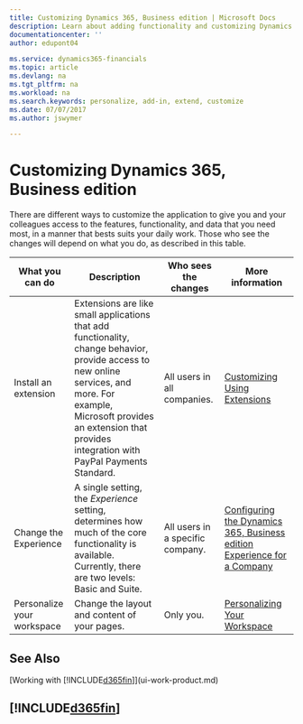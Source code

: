 ```yaml
---
title: Customizing Dynamics 365, Business edition | Microsoft Docs
description: Learn about adding functionality and customizing Dynamics 365, Business edition.
documentationcenter: ''
author: edupont04

ms.service: dynamics365-financials
ms.topic: article
ms.devlang: na
ms.tgt_pltfrm: na
ms.workload: na
ms.search.keywords: personalize, add-in, extend, customize
ms.date: 07/07/2017
ms.author: jswymer

---
```

# Customizing Dynamics 365, Business edition
<!--NAV # Customizing Dynamics NAV -->
There are different ways to customize the application to give you and your colleagues access to the features, functionality, and data that you need most, in a manner that bests suits your daily work. Those who see the changes will depend on what you do, as described in this table. 

| What you can do    |  Description  |  Who sees the changes  |  More information  |
|-----|---------------|---------|-------|
|Install an extension|Extensions are like small applications that add functionality, change behavior, provide access to new online services, and more. For example, Microsoft provides an extension that provides integration with PayPal Payments Standard.|All users in all companies.|[Customizing Using Extensions](ui-extensions.md)|
|Change the Experience|A single setting, the *Experience* setting, determines how much of the core functionality is available. Currently, there are two levels: Basic and Suite.|All users in a specific company.|[Configuring the Dynamics 365, Business edition Experience for a Company](ui-experiences.md)|
|Personalize your workspace|Change the layout and content of your pages.|Only you.|[Personalizing Your Workspace](ui-personalization-user.md)|

## See Also 
[Working with [!INCLUDE[d365fin](includes/d365fin_md.md)]](ui-work-product.md)  

## [!INCLUDE[d365fin](includes/free_trial_md.md)]
